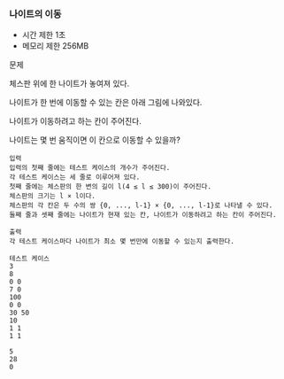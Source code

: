 ### 나이트의 이동
- 시간 제한 1초
- 메모리 제한 256MB

문제

체스판 위에 한 나이트가 놓여져 있다.

나이트가 한 번에 이동할 수 있는 칸은 아래 그림에 나와있다.

나이트가 이동하려고 하는 칸이 주어진다.

나이트는 몇 번 움직이면 이 칸으로 이동할 수 있을까?

```
입력
입력의 첫째 줄에는 테스트 케이스의 개수가 주어진다.
각 테스트 케이스는 세 줄로 이루어져 있다.
첫째 줄에는 체스판의 한 변의 길이 l(4 ≤ l ≤ 300)이 주어진다.
체스판의 크기는 l × l이다.
체스판의 각 칸은 두 수의 쌍 {0, ..., l-1} × {0, ..., l-1}로 나타낼 수 있다.
둘째 줄과 셋째 줄에는 나이트가 현재 있는 칸, 나이트가 이동하려고 하는 칸이 주어진다.

출력
각 테스트 케이스마다 나이트가 최소 몇 번만에 이동할 수 있는지 출력한다.

테스트 케이스
3
8
0 0
7 0
100
0 0
30 50
10
1 1
1 1

5
28
0
```
